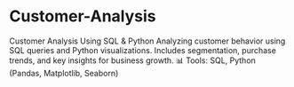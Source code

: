 # Customer-Analysis
Customer Analysis Using SQL &amp; Python Analyzing customer behavior using SQL queries and Python visualizations. Includes segmentation, purchase trends, and key insights for business growth.  📊 Tools: SQL, Python (Pandas, Matplotlib, Seaborn)
